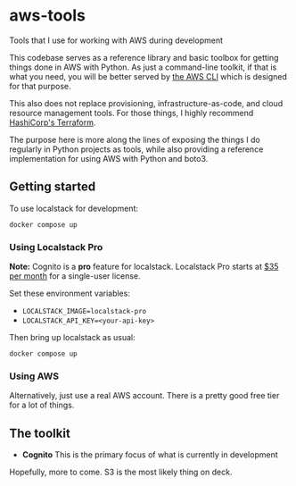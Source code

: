 # aws-tools
Tools that I use for working with AWS during development

This codebase serves as a reference library and basic toolbox for getting things done in
AWS with Python. As just a command-line toolkit, if that is what you need, you will be
better served by [the AWS CLI](https://aws.amazon.com/cli/) which is designed for that
purpose.

This also does not replace provisioning, infrastructure-as-code, and cloud resource
management tools. For those things, I highly recommend [HashiCorp's Terraform](https://www.terraform.io/).

The purpose here is more along the lines of exposing the things I do regularly in Python
projects as tools, while also providing a reference implementation for using AWS with
Python and boto3.


## Getting started

To use localstack for development:

```
docker compose up
```

### Using Localstack Pro

**Note:** Cognito is a **pro** feature for localstack. Localstack Pro starts at
[$35 per month](https://localstack.cloud/pricing/) for a single-user license.


Set these environment variables:

 - `LOCALSTACK_IMAGE=localstack-pro`
 - `LOCALSTACK_API_KEY=<your-api-key>`

Then bring up localstack as usual:

```
docker compose up
```

### Using AWS

Alternatively, just use a real AWS account. There is a pretty good free tier for a lot of things.


## The toolkit

 - **Cognito** This is the primary focus of what is currently in development

Hopefully, more to come. S3 is the most likely thing on deck.
